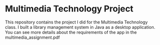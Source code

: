 # Multimedia Technology Project

This repository contains the project I did for the Multimedia Technology class. I built a library management system in Java as a desktop application. You can see more details about the requirements of the app in the multimedia_assignment.pdf
